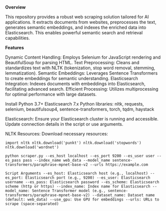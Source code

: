 **Overview**

This repository provides a robust web scraping solution tailored for AI applications. It extracts documents from websites, preprocesses the text, generates semantic embeddings, and indexes the enriched data into Elasticsearch. This enables powerful semantic search and retrieval capabilities.

**Features**

Dynamic Content Handling: Employs Selenium for JavaScript rendering and BeautifulSoup for parsing HTML.
Text Preprocessing: Cleans and standardizes text with NLTK (tokenization, stop word removal, stemming, lemmatization).
Semantic Embeddings: Leverages Sentence Transformers to create embeddings for semantic understanding.
Elasticsearch Integration: Indexes documents with embeddings into Elasticsearch, facilitating advanced search.
Efficient Processing: Utilizes multiprocessing for optimal performance with large datasets.

Install
Python 3.7+
Elasticsearch 7.x
Python libraries: nltk, requests, selenium, beautifulsoup4, sentence-transformers, torch, tqdm, haystack

Elasticsearch: Ensure your Elasticsearch cluster is running and accessible. Update connection details in the script or use arguments.

NLTK Resources: Download necessary resources:

``import nltk
nltk.download('punkt')
nltk.download('stopwords')
nltk.download('wordnet')``


``python scraper.py --es_host localhost --es_port 9200 --es_user user --es_pass pass --index_name web_data --model_name sentence-transformers/paraphrase-mpnet-base-v2 --urls https://example.com``

``Script Arguments
--es_host: Elasticsearch host (e.g., localhost)
--es_port: Elasticsearch port (e.g., 9200)
--es_user: Elasticsearch username
--es_pass: Elasticsearch password
--es_scheme: Elasticsearch scheme (http or https)
--index_name: Index name for Elasticsearch
--model_name: Sentence Transformer model (e.g., sentence-transformers/paraphrase-mpnet-base-v2)
--dataset_name: Dataset name (default: web_data)
--use_gpu: Use GPU for embeddings
--urls: URLs to scrape (space-separated)``
